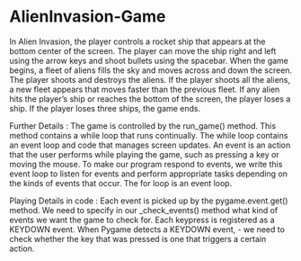 # AlienInvasion-Game

In Alien Invasion, the player controls a rocket ship that appears at the bottom center of the screen. 
The player can move the ship right and left using the arrow keys and shoot bullets using the spacebar. 
When the game begins, a fleet of aliens fills the sky and moves across and down the screen. 
The player shoots and destroys the aliens.
    If the player shoots all the aliens, a new fleet appears that moves faster than the previous fleet. 
    If any alien hits the player’s ship or reaches the bottom of the screen, the player loses a ship. 
    If the player loses three ships, the game ends.

Further Details : 
The game is controlled by the run_game() method. 
This method contains a while loop that runs continually. 
The while loop contains an event loop and code that manages screen updates. 
An event is an action that the user performs while playing the game, such as pressing a key or moving the mouse. 
To make our program respond to events, we write this event loop to listen for events 
and perform appropriate tasks depending on the kinds of events that occur. 
The for loop is an event loop.

Playing Details in code : 
Each event is picked up by the pygame.event.get() method. 
We need to specify in our _check_events() method what kind of events we want the game to check for. 
Each keypress is registered as a KEYDOWN event.
When Pygame detects a KEYDOWN event, 
    - we need to check whether the key that was pressed is one that triggers a certain action.

